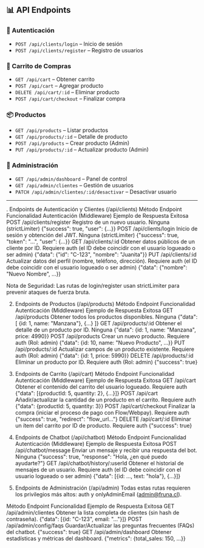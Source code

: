 ## 📊 API Endpoints

### 🔐 Autenticación
- `POST /api/clients/login` – Inicio de sesión  
- `POST /api/clients/register` – Registro de usuarios  

### 🛒 Carrito de Compras
- `GET /api/cart` – Obtener carrito  
- `POST /api/cart` – Agregar producto  
- `DELETE /api/cart/:id` – Eliminar producto  
- `POST /api/cart/checkout` – Finalizar compra  

### 📦 Productos
- `GET /api/products` – Listar productos  
- `GET /api/products/:id` – Detalle de producto  
- `POST /api/products` – Crear producto (Admin)  
- `PUT /api/products/:id` – Actualizar producto (Admin)  

### 👥 Administración
- `GET /api/admin/dashboard` – Panel de control  
- `GET /api/admin/clientes` – Gestión de usuarios  
- `PATCH /api/admin/clientes/:id/desactivar` – Desactivar usuario  

---
. Endpoints de Autenticación y Clientes (/api/clients)
Método	Endpoint	Funcionalidad	Autenticación (Middleware)	Ejemplo de Respuesta Exitosa
POST	/api/clients/register	Registro de un nuevo usuario.	Ninguna (strictLimiter)	{"success": true, "user": {...}}
POST	/api/clients/login	Inicio de sesión y obtención del JWT.	Ninguna (strictLimiter)	{"success": true, "token": "...", "user": {...}}
GET	/api/clients/:id	Obtener datos públicos de un cliente por ID.	Requiere auth (el ID debe coincidir con el usuario logueado o ser admin)	{"data": {"id": "C-123", "nombre": "Juanita"}}
PUT	/api/clients/:id	Actualizar datos del perfil (nombre, teléfono, dirección).	Requiere auth (el ID debe coincidir con el usuario logueado o ser admin)	{"data": {"nombre": "Nuevo Nombre", ...}}


Nota de Seguridad: Las rutas de login/register usan strictLimiter para prevenir ataques de fuerza bruta.

2. Endpoints de Productos (/api/products)
Método	Endpoint	Funcionalidad	Autenticación (Middleware)	Ejemplo de Respuesta Exitosa
GET	/api/products	Obtener todos los productos disponibles.	Ninguna	{"data": [ {id: 1, name: "Manzana"}, {...} ]}
GET	/api/products/:id	Obtener el detalle de un producto por ID.	Ninguna	{"data": {id: 1, name: "Manzana", price: 4990}}
POST	/api/products	Crear un nuevo producto.	Requiere auth (Rol: admin)	{"data": {id: 10, name: "Nuevo Producto", ...}}
PUT	/api/products/:id	Actualizar campos de un producto existente.	Requiere auth (Rol: admin)	{"data": {id: 1, price: 5990}}
DELETE	/api/products/:id	Eliminar un producto por ID.	Requiere auth (Rol: admin)	{"success": true}


3. Endpoints de Carrito (/api/cart)
Método	Endpoint	Funcionalidad	Autenticación (Middleware)	Ejemplo de Respuesta Exitosa
GET	/api/cart	Obtener el contenido del carrito del usuario logueado.	Requiere auth	{"data": [{productId: 5, quantity: 2}, {...}]}
POST	/api/cart	Añadir/actualizar la cantidad de un producto en el carrito.	Requiere auth	{"data": {productId: 5, quantity: 3}}
POST	/api/cart/checkout	Finalizar la compra (iniciar el proceso de pago con Flow/Webpay).	Requiere auth	{"success": true, "redirect": "flow_url..."}
DELETE	/api/cart/:id	Eliminar un ítem del carrito por ID de producto.	Requiere auth	{"success": true}


4. Endpoints de Chatbot (/api/chatbot)
Método	Endpoint	Funcionalidad	Autenticación (Middleware)	Ejemplo de Respuesta Exitosa
POST	/api/chatbot/message	Enviar un mensaje y recibir una respuesta del bot.	Ninguna	{"success": true, "response": "Hola, ¿en qué puedo ayudarte?"}
GET	/api/chatbot/history/:userId	Obtener el historial de mensajes de un usuario.	Requiere auth (el ID debe coincidir con el usuario logueado o ser admin)	{"data": [{id: ..., text: "hola"}, {...}]}


5. Endpoints de Administración (/api/admin)
Todas estas rutas requieren los privilegios más altos: auth y onlyAdminEmail (admin@fruna.cl).

Método	Endpoint	Funcionalidad	Ejemplo de Respuesta Exitosa
GET	/api/admin/clientes	Obtener la lista completa de clientes (sin hash de contraseña).	{"data": [{id: "C-123", email: "..."}]}
POST	/api/admin/config/faqs	Guardar/Actualizar las preguntas frecuentes (FAQs) del chatbot.	{"success": true}
GET	/api/admin/dashboard	Obtener estadísticas y métricas del dashboard.	{"metrics": {total_sales: 150, ...}}